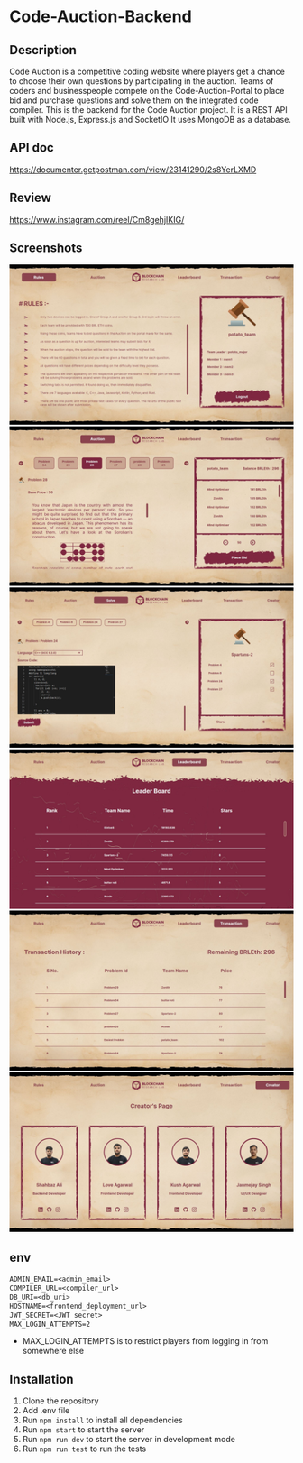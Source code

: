 # Code-Auction-Backend

## Description
Code Auction is a competitive coding website where players get a chance to choose their own questions by participating in the auction.
Teams of coders and businesspeople compete on the Code-Auction-Portal to place bid and purchase questions and solve them on the integrated code compiler.
This is the backend for the Code Auction project. It is a REST API built with Node.js, Express.js and SocketIO It uses MongoDB as a database.

## API doc
https://documenter.getpostman.com/view/23141290/2s8YerLXMD

## Review
https://www.instagram.com/reel/Cm8gehjIKIG/

## Screenshots
![alt text](https://github.com/shahbaz42/code-auction-backend/blob/main/ScreenShots/rules.jpg?raw=true)
![alt text](https://github.com/shahbaz42/code-auction-backend/blob/main/ScreenShots/Auction%20Page.jpg?raw=true)
![alt text](https://github.com/shahbaz42/code-auction-backend/blob/main/ScreenShots/Coding%20page.jpg?raw=true)
![alt text](https://github.com/shahbaz42/code-auction-backend/blob/main/ScreenShots/leaderboard.jpg?raw=true)
![alt text](https://github.com/shahbaz42/code-auction-backend/blob/main/ScreenShots/Transaction%20History.jpg?raw=true)
![alt text](https://github.com/shahbaz42/code-auction-backend/blob/main/ScreenShots/About.jpg?raw=true)

## env
```
ADMIN_EMAIL=<admin_email>
COMPILER_URL=<compiler_url>
DB_URI=<db_uri>
HOSTNAME=<frontend_deployment_url>
JWT_SECRET=<JWT secret>
MAX_LOGIN_ATTEMPTS=2
```
* MAX_LOGIN_ATTEMPTS is to restrict players from logging in from somewhere else

## Installation
1. Clone the repository
2. Add .env file
3. Run `npm install` to install all dependencies
4. Run `npm start` to start the server
5. Run `npm run dev` to start the server in development mode
6. Run `npm run test` to run the tests
